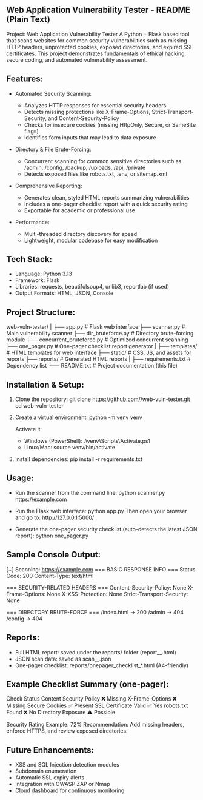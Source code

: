 Web Application Vulnerability Tester - README (Plain Text)
----------------------------------------------------------

Project: Web Application Vulnerability Tester
A Python + Flask based tool that scans websites for common security vulnerabilities
such as missing HTTP headers, unprotected cookies, exposed directories, and expired
SSL certificates. This project demonstrates fundamentals of ethical hacking,
secure coding, and automated vulnerability assessment.

Features:
---------
- Automated Security Scanning:
  * Analyzes HTTP responses for essential security headers
  * Detects missing protections like X-Frame-Options, Strict-Transport-Security,
    and Content-Security-Policy
  * Checks for insecure cookies (missing HttpOnly, Secure, or SameSite flags)
  * Identifies form inputs that may lead to data exposure

- Directory & File Brute-Forcing:
  * Concurrent scanning for common sensitive directories such as:
    /admin, /config, /backup, /uploads, /api, /private
  * Detects exposed files like robots.txt, .env, or sitemap.xml

- Comprehensive Reporting:
  * Generates clean, styled HTML reports summarizing vulnerabilities
  * Includes a one-pager checklist report with a quick security rating
  * Exportable for academic or professional use

- Performance:
  * Multi-threaded directory discovery for speed
  * Lightweight, modular codebase for easy modification

Tech Stack:
-----------
- Language: Python 3.13
- Framework: Flask
- Libraries: requests, beautifulsoup4, urllib3, reportlab (if used)
- Output Formats: HTML, JSON, Console

Project Structure:
------------------
web-vuln-tester/
|
├── app.py                   # Flask web interface
├── scanner.py               # Main vulnerability scanner
├── dir_bruteforce.py        # Directory brute-forcing module
├── concurrent_bruteforce.py # Optimized concurrent scanning
├── one_pager.py             # One-pager checklist report generator
|
├── templates/               # HTML templates for web interface
├── static/                  # CSS, JS, and assets for reports
├── reports/                 # Generated HTML reports
|
├── requirements.txt         # Dependency list
└── README.txt               # Project documentation (this file)

Installation & Setup:
---------------------
1) Clone the repository:
   git clone https://github.com/<your-username>/web-vuln-tester.git
   cd web-vuln-tester

2) Create a virtual environment:
   python -m venv venv

   Activate it:
   - Windows (PowerShell):
     .\venv\Scripts\Activate.ps1
   - Linux/Mac:
     source venv/bin/activate

3) Install dependencies:
   pip install -r requirements.txt

Usage:
------
- Run the scanner from the command line:
  python scanner.py https://example.com

- Run the Flask web interface:
  python app.py
  Then open your browser and go to:
  http://127.0.0.1:5000/

- Generate the one-pager security checklist (auto-detects the latest JSON report):
  python one_pager.py

Sample Console Output:
----------------------
[+] Scanning: https://example.com
=== BASIC RESPONSE INFO ===
Status Code: 200
Content-Type: text/html

=== SECURITY-RELATED HEADERS ===
Content-Security-Policy: None
X-Frame-Options: None
X-XSS-Protection: None
Strict-Transport-Security: None

=== DIRECTORY BRUTE-FORCE ===
/index.html -> 200
/admin -> 404
/config -> 404

Reports:
--------
- Full HTML report: saved under the reports/ folder (report_<target>_<timestamp>.html)
- JSON scan data: saved as scan_<target>_<timestamp>.json
- One-pager checklist: reports/onepager_checklist_*.html (A4-friendly)

Example Checklist Summary (one-pager):
--------------------------------------
Check                    Status
Content Security Policy  ❌ Missing
X-Frame-Options          ❌ Missing
Secure Cookies           ✅ Present
SSL Certificate Valid    ✅ Yes
robots.txt Found         ❌ No
Directory Exposure       ⚠️ Possible

Security Rating Example: 72%
Recommendation: Add missing headers, enforce HTTPS, and review exposed directories.

Future Enhancements:
--------------------
- XSS and SQL Injection detection modules
- Subdomain enumeration
- Automatic SSL expiry alerts
- Integration with OWASP ZAP or Nmap
- Cloud dashboard for continuous monitoring


